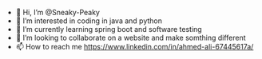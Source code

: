- 👋 Hi, I’m @Sneaky-Peaky
- 👀 I’m interested in coding in java and python
- 🌱 I’m currently learning spring boot and software testing
- 💞️ I’m looking to collaborate on a website and make somthing different
- 📫 How to reach me https://www.linkedin.com/in/ahmed-ali-67445617a/
<!---
Sneaky-Peaky/Sneaky-Peaky is a ✨ special ✨ repository because its `README.md` (this file) appears on your GitHub profile.
You can click the Preview link to take a look at your changes.
--->
